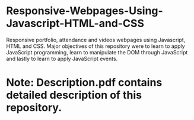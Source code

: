 # Responsive-Webpages-Using-Javascript-HTML-and-CSS
Responsive portfolio, attendance and videos webpages using Javascript, HTML and CSS. Major objectives of this repository were to learn to apply JavaScript programming, learn to manipulate the DOM through JavaScript and lastly to learn to apply JavaScript events.
# Note: Description.pdf contains detailed description of this repository.
